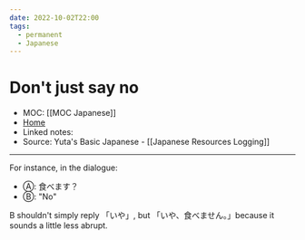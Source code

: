 ```yaml
---
date: 2022-10-02T22:00
tags:
  - permanent
  - Japanese
---
```

# Don't just say no
- MOC: [[MOC Japanese]]
- [Home](https://misudashi.ga/)
- Linked notes: 
- Source: Yuta's Basic Japanese - [[Japanese Resources Logging]]
----------
For instance, in the dialogue: 

- Ⓐ:  食べます？
- Ⓑ:  "No"

B shouldn't simply reply 「いや」, but 「いや、食べません。」because it sounds a little less abrupt.